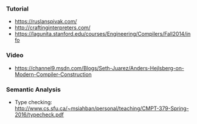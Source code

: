 ### Tutorial

- https://ruslanspivak.com/
- http://craftinginterpreters.com/
- https://lagunita.stanford.edu/courses/Engineering/Compilers/Fall2014/info

### Video

- https://channel9.msdn.com/Blogs/Seth-Juarez/Anders-Hejlsberg-on-Modern-Compiler-Construction

### Semantic Analysis

- Type checking: http://www.cs.sfu.ca/~msiahban/personal/teaching/CMPT-379-Spring-2016/typecheck.pdf
